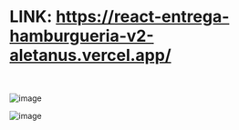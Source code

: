 # LINK: https://react-entrega-hamburgueria-v2-aletanus.vercel.app/ 

<br>


<!-- ![image](https://user-images.githubusercontent.com/106698505/222589897-e5689451-d0e2-462c-93df-54dedab18fce.png) -->
![image](https://user-images.githubusercontent.com/106698505/222623438-d6f12ac9-73e0-4783-9800-6e63d865722b.png)

![image](https://user-images.githubusercontent.com/106698505/222622826-b225e5b7-9f81-4d1d-886c-c8edb21c36d3.png)
